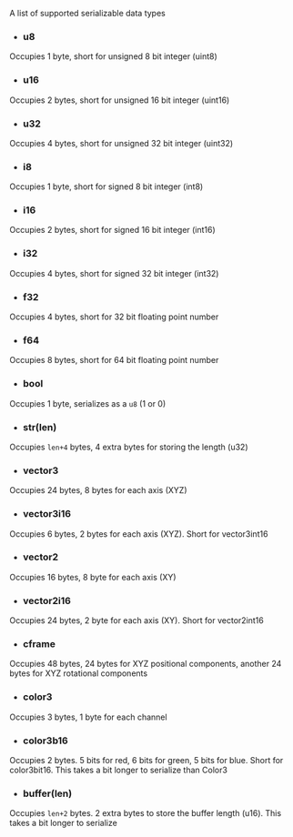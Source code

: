 A list of supported serializable data types

- ### u8
Occupies 1 byte, short for unsigned 8 bit integer (uint8)

- ### u16
Occupies 2 bytes, short for unsigned 16 bit integer (uint16)

- ### u32
Occupies 4 bytes, short for unsigned 32 bit integer (uint32)

- ### i8
Occupies 1 byte, short for signed 8 bit integer (int8)

- ### i16
Occupies 2 bytes, short for signed 16 bit integer (int16)

- ### i32
Occupies 4 bytes, short for signed 32 bit integer (int32)

- ### f32
Occupies 4 bytes, short for 32 bit floating point number

- ### f64
Occupies 8 bytes, short for 64 bit floating point number

- ### bool
Occupies 1 byte, serializes as a `u8` (1 or 0)

- ### str(len)
Occupies `len+4` bytes, 4 extra bytes for storing the length (u32) 

- ### vector3
Occupies 24 bytes, 8 bytes for each axis (XYZ)

- ### vector3i16
Occupies 6 bytes, 2 bytes for each axis (XYZ). Short for vector3int16

- ### vector2
Occupies 16 bytes, 8 byte for each axis (XY)

- ### vector2i16
Occupies 24 bytes, 2 byte for each axis (XY). Short for vector2int16

- ### cframe
Occupies 48 bytes, 24 bytes for XYZ positional components, another 24 bytes for XYZ rotational components

- ### color3
Occupies 3 bytes, 1 byte for each channel

- ### color3b16
Occupies 2 bytes. 5 bits for red, 6 bits for green, 5 bits for blue. Short for color3bit16. This takes a bit longer to serialize than Color3

- ### buffer(len)
Occupies `len+2` bytes. 2 extra bytes to store the buffer length (u16). This takes a bit longer to serialize
